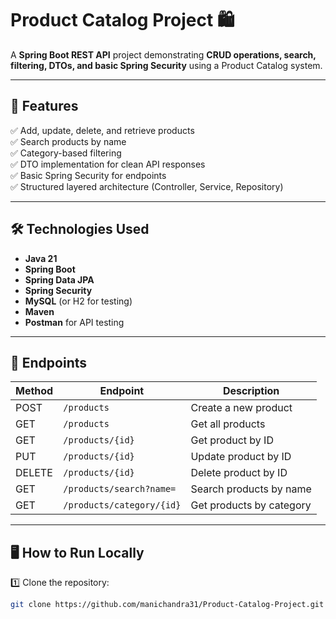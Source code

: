 # Product Catalog Project 🛍️

A **Spring Boot REST API** project demonstrating **CRUD operations, search, filtering, DTOs, and basic Spring Security** using a Product Catalog system.

---

## 🚀 Features

✅ Add, update, delete, and retrieve products  
✅ Search products by name  
✅ Category-based filtering  
✅ DTO implementation for clean API responses  
✅ Basic Spring Security for endpoints  
✅ Structured layered architecture (Controller, Service, Repository)

---

## 🛠️ Technologies Used

- **Java 21**
- **Spring Boot**
- **Spring Data JPA**
- **Spring Security**
- **MySQL** (or H2 for testing)
- **Maven**
- **Postman** for API testing

---

## 📌 Endpoints

| Method | Endpoint                  | Description              |
|--------|---------------------------|--------------------------|
| POST   | `/products`               | Create a new product     |
| GET    | `/products`               | Get all products         |
| GET    | `/products/{id}`          | Get product by ID        |
| PUT    | `/products/{id}`          | Update product by ID     |
| DELETE | `/products/{id}`          | Delete product by ID     |
| GET    | `/products/search?name=`  | Search products by name |
| GET    | `/products/category/{id}` | Get products by category |

---

## 🖥️ How to Run Locally

1️⃣ Clone the repository:
```bash
git clone https://github.com/manichandra31/Product-Catalog-Project.git

